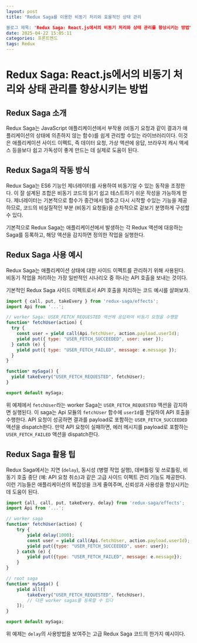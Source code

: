 ```yaml
---
layout: post
title: "Redux Saga를 이용한 비동기 처리와 효율적인 상태 관리

블로그 제목: "Redux Saga: React.js에서의 비동기 처리와 상태 관리를 향상시키는 방법""
date: 2025-04-22 15:05:11
categories: 프론트엔드
tags: Redux
---
```


# Redux Saga: React.js에서의 비동기 처리와 상태 관리를 향상시키는 방법

## Redux Saga 소개

Redux Saga는 JavaScript 애플리케이션에서 부작용 (비동기 요청과 같이 결과가 애플리케이션의 상태에 의존하지 않는 함수)를 쉽게 관리할 수있는 라이브러리이다. 이것은 애플리케이션 사이드 이펙트, 즉 데이터 요청, 가상 액션에 응답, 브라우저 캐시 액세스 등을보다 쉽고 가독성이 좋게 만드는 데 실제로 도움이 된다.

## Redux Saga의 작동 방식

Redux Saga는 ES6 기능인 제너레이터를 사용하여 비동기일 수 있는 동작을 조정한다. 이 잘 설계된 조합은 비동기 코드의 읽기 쉽고 테스트하기 쉬운 작성을 가능하게 한다. 제너레이터는 기본적으로 함수가 중간에서 멈추고 다시 시작할 수있는 기능을 제공하므로, 코드의 비실질적인 부분 (비동기 요청들)을 순차적으로 겉보기 분명하게 구성할 수 있다.

기본적으로 Redux Saga는 애플리케이션에서 발생하는 각 Redux 액션에 대응하는 Saga를 등록하고, 해당 액션을 감지하면 정의한 작업을 실행한다.

## Redux Saga 사용 예시

Redux Saga는 애플리케이션 상태에 대한 사이드 이펙트를 관리하기 위해 사용된다. 비동기 작업을 처리하는 가장 일반적인 시나리오 중 하나는 API 호출을 보내는 것이다.

기본적인 Redux Saga 사이드 이펙트로서 API 호출을 처리하는 코드 예시를 살펴보자.

```javascript
import { call, put, takeEvery } from 'redux-saga/effects';
import Api from '...';

// worker Saga: USER_FETCH_REQUESTED 액션에 응답하여 비동기 요청을 수행함
function* fetchUser(action) {
  try {
    const user = yield call(Api.fetchUser, action.payload.userId);
    yield put({ type: "USER_FETCH_SUCCEEDED", user: user });
  } catch (e) {
    yield put({ type: "USER_FETCH_FAILED", message: e.message });
  }
}

function* mySaga() {
  yield takeEvery("USER_FETCH_REQUESTED", fetchUser);
}

export default mySaga;
```
위 예제에서 `fetchUser`라는 worker Saga는 `USER_FETCH_REQUESTED` 액션을 감지하면 실행된다. 이 saga는 Api 모듈의 `fetchUser` 함수에 `userId`를 전달하여 API 호출을 수행한다. API 요청이 성공하면 결과를 payload로 포함하는 `USER_FETCH_SUCCEEDED` 액션을 dispatch한다. 만약 API 요청이 실패하면, 에러 메시지를 payload로 포함하는 `USER_FETCH_FAILED` 액션을 dispatch한다.

## Redux Saga 활용 팁

Redux Saga에서는 지연 (`delay`), 동시성 (병렬 작업 실행), 데버틀링 및 쓰로틀링, 비동기 호출 중단 (예: API 요청 취소)과 같은 고급 사이드 이펙트 관리 기능도 제공한다. 이런 기능들은 애플리케이션의 복잡성을 크게 줄여주며, 신뢰성과 사용성을 향상시키는 데 도움이 된다.

```javascript
import {all, call, put, takeEvery, delay} from 'redux-saga/effects';
import Api from '...';

// worker saga
function* fetchUser(action) {
    try {
        yield delay(1000);
        const user = yield call(Api.fetchUser, action.payload.userId);
        yield put({type: "USER_FETCH_SUCCEEDED", user: user});
    } catch (e) {
        yield put({type: "USER_FETCH_FAILED", message: e.message});
    }
}

// root saga
function* mySaga() {
    yield all([
        takeEvery("USER_FETCH_REQUESTED", fetchUser),
        // 다른 worker sagas를 등록할 수 있다
    ]);
}

export default mySaga;
```
위 예제는 `delay`의 사용방법을 보여주는 고급 Redux Saga 코드의 한가지 예시이다.
